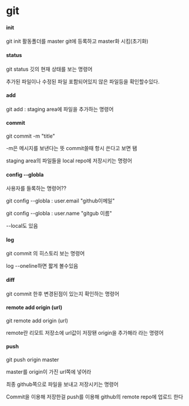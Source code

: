 # git



#### init

git init 활동폴더를 master git에 등록하고 master화 시킴(초기화)



#### status

git status 깃의 현재 상태를 보는 명령어

추가된 파일이나 수정된 파일 포함되어있지 않은 파일등을 확인할수있다.

#### add

git add : staging area에 파일을 추가하는 명령어



#### commit

git commit -m "title"

-m은 메시지를 보낸다는 뜻 commit쓸때 항시 쓴다고 보면 됌

staging area의 파일들을 local repo에 저장시키는 명령어



#### config --globla

사용자를 들록하는 명령어??

git config --globla : user.email "github이메일" 

git config --globla : user.name "gitgub 이름"

--local도 있음



#### log

git commit 의 히스토리 보는 명령어

log --oneline하면 짧게 볼수있음

#### diff

git commit 한후 변경된점이 있는지 확인하는 명령어



#### remote add origin (url)

git remote add origin (url)

remote란 리모트 저장소에 url값이 저장됀 origin을 추가해라 라는 명령어



#### push

git push origin master

master를 origin이 가진 url쪽에 넣어라

최종 github쪽으로 파일을 보내고 저장시키는 명령어

Commit을 이용해 저장한걸 push를 이용해 github의 remote repo에 업로드 한다


